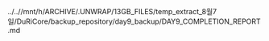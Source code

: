../..//mnt/h/ARCHIVE/.UNWRAP/13GB_FILES/temp_extract_8월7일/DuRiCore/backup_repository/day9_backup/DAY9_COMPLETION_REPORT.md